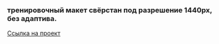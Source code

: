 ### тренировочный макет свёрстан под разрешениe 1440px, без адаптива.

[Ссылка на проект](https://pavel-yaroslavovich.github.io/pages/)
